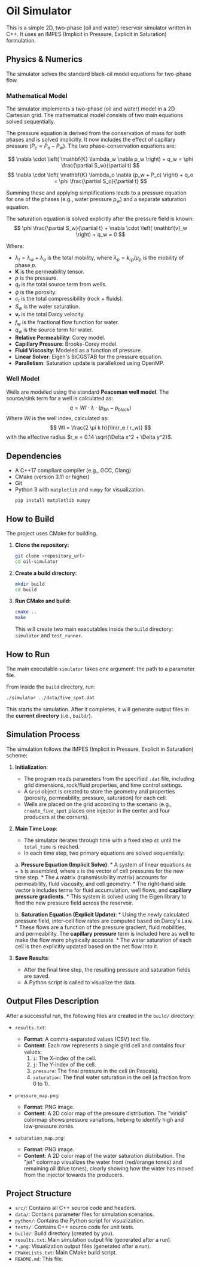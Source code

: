 # Oil Simulator

This is a simple 2D, two-phase (oil and water) reservoir simulator written in C++. It uses an IMPES (Implicit in Pressure, Explicit in Saturation) formulation.

## Physics & Numerics

The simulator solves the standard black-oil model equations for two-phase flow.

### Mathematical Model

The simulator implements a two-phase (oil and water) model in a 2D Cartesian grid. The mathematical model consists of two main equations solved sequentially.

The pressure equation is derived from the conservation of mass for both phases and is solved implicitly. It now includes the effect of capillary pressure ($P_c = P_o - P_w$). The two phase-conservation equations are:

$$
\nabla \cdot \left( \mathbf{K} \lambda_w \nabla p_w \right) + q_w = \phi \frac{\partial S_w}{\partial t}
$$
$$
\nabla \cdot \left( \mathbf{K} \lambda_o \nabla (p_w + P_c) \right) + q_o = \phi \frac{\partial S_o}{\partial t}
$$

Summing these and applying simplifications leads to a pressure equation for one of the phases (e.g., water pressure $p_w$) and a separate saturation equation.

The saturation equation is solved explicitly after the pressure field is known:
$$
\phi \frac{\partial S_w}{\partial t} + \nabla \cdot \left( \mathbf{v}_w \right) + q_w = 0
$$

Where:
- $\lambda_t = \lambda_w + \lambda_o$ is the total mobility, where $\lambda_p = k_{rp} / \mu_p$ is the mobility of phase $p$.
- $\mathbf{K}$ is the permeability tensor.
- $p$ is the pressure.
- $q_t$ is the total source term from wells.
- $\phi$ is the porosity.
- $c_t$ is the total compressibility (rock + fluids).
- $S_w$ is the water saturation.
- $\mathbf{v}_t$ is the total Darcy velocity.
- $f_w$ is the fractional flow function for water.
- $q_w$ is the source term for water.
- **Relative Permeability**: Corey model.
- **Capillary Pressure**: Brooks-Corey model.
- **Fluid Viscosity**: Modeled as a function of pressure.
- **Linear Solver**: Eigen's BiCGSTAB for the pressure equation.
- **Parallelism**: Saturation update is parallelized using OpenMP.

### Well Model

Wells are modeled using the standard **Peaceman well model**. The source/sink term for a well is calculated as:
$$
q = WI \cdot \lambda \cdot (p_{bh} - p_{block})
$$
Where $WI$ is the well index, calculated as:
$$
WI = \frac{2 \pi k h}{\ln(r_e / r_w)}
$$
with the effective radius $r_e = 0.14 \sqrt{\Delta x^2 + \Delta y^2}$.

## Dependencies

- A C++17 compliant compiler (e.g., GCC, Clang)
- CMake (version 3.11 or higher)
- Git
- Python 3 with `matplotlib` and `numpy` for visualization.
  ```
  pip install matplotlib numpy
  ```

## How to Build

The project uses CMake for building.

1.  **Clone the repository:**
    ```bash
    git clone <repository_url>
    cd oil-simulator
    ```

2.  **Create a build directory:**
    ```bash
    mkdir build
    cd build
    ```

3.  **Run CMake and build:**
    ```bash
    cmake ..
    make
    ```
    This will create two main executables inside the `build` directory: `simulator` and `test_runner`.

## How to Run

The main executable `simulator` takes one argument: the path to a parameter file.

From inside the `build` directory, run:
```bash
./simulator ../data/five_spot.dat
```

This starts the simulation. After it completes, it will generate output files in the **current directory** (i.e., `build/`).

## Simulation Process

The simulation follows the IMPES (Implicit in Pressure, Explicit in Saturation) scheme:

1.  **Initialization**:
    *   The program reads parameters from the specified `.dat` file, including grid dimensions, rock/fluid properties, and time control settings.
    *   A `Grid` object is created to store the geometry and properties (porosity, permeability, pressure, saturation) for each cell.
    *   Wells are placed on the grid according to the scenario (e.g., `create_five_spot` places one injector in the center and four producers at the corners).

2.  **Main Time Loop**:
    *   The simulator iterates through time with a fixed step `dt` until the `total_time` is reached.
    *   In each time step, two primary equations are solved sequentially:

    a.  **Pressure Equation (Implicit Solve)**:
        *   A system of linear equations `Ax = b` is assembled, where `x` is the vector of cell pressures for the new time step.
        *   The `A` matrix (transmissibility matrix) accounts for permeability, fluid viscosity, and cell geometry.
        *   The right-hand side vector `b` includes terms for fluid accumulation, well flows, and **capillary pressure gradients**.
        *   This system is solved using the Eigen library to find the new pressure field across the reservoir.

    b.  **Saturation Equation (Explicit Update)**:
        *   Using the newly calculated pressure field, inter-cell flow rates are computed based on Darcy's Law.
        *   These flows are a function of the pressure gradient, fluid mobilities, and permeability. The **capillary pressure** term is included here as well to make the flow more physically accurate.
        *   The water saturation of each cell is then explicitly updated based on the net flow into it.

3.  **Save Results**:
    *   After the final time step, the resulting pressure and saturation fields are saved.
    *   A Python script is called to visualize the data.

## Output Files Description

After a successful run, the following files are created in the `build/` directory:

*   `results.txt`:
    *   **Format**: A comma-separated values (CSV) text file.
    *   **Content**: Each row represents a single grid cell and contains four values:
        1.  `i`: The X-index of the cell.
        2.  `j`: The Y-index of the cell.
        3.  `pressure`: The final pressure in the cell (in Pascals).
        4.  `saturation`: The final water saturation in the cell (a fraction from 0 to 1).

*   `pressure_map.png`:
    *   **Format**: PNG image.
    *   **Content**: A 2D color map of the pressure distribution. The "viridis" colormap shows pressure variations, helping to identify high and low-pressure zones.

*   `saturation_map.png`:
    *   **Format**: PNG image.
    *   **Content**: A 2D color map of the water saturation distribution. The "jet" colormap visualizes the water front (red/orange tones) and remaining oil (blue tones), clearly showing how the water has moved from the injector towards the producers.

## Project Structure

- `src/`: Contains all C++ source code and headers.
- `data/`: Contains parameter files for simulation scenarios.
- `python/`: Contains the Python script for visualization.
- `tests/`: Contains C++ source code for unit tests.
- `build/`: Build directory (created by you).
- `results.txt`: Main simulation output file (generated after a run).
- `*.png`: Visualization output files (generated after a run).
- `CMakeLists.txt`: Main CMake build script.
- `README.md`: This file. 